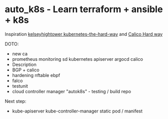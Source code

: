# auto_k8s - Learn terraform + ansible + k8s
Inspiration <a rel="license" href="https://github.com/kelseyhightower/kubernetes-the-hard-way">kelseyhightower kubernetes-the-hard-way</a> and  <a rel="license" href="https://docs.tigera.io/calico/latest/getting-started/kubernetes/hardway/">Calico Hard way</a>

DOTO:
* new ca
* prometheus monitoring sd kubernetes apiserver argocd calico
* Description
* BGP + calico
* hardening nftable ebpf 
* falco
* testunit
* cloud controller manager "autok8s" - testing / build repo

Next step:
* kube-apiserver kube-controller-manager static pod / manifest